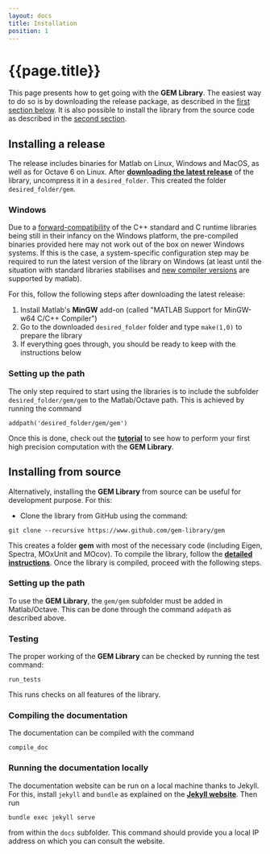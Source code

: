 ```yaml
---
layout: docs
title: Installation
position: 1
---
```


# {{page.title}}

This page presents how to get going with the **GEM Library**. The easiest way to do so is by downloading the release package, as described in the [first section below](#installing-a-release). It is also possible to install the library from the source code as described in the [second section](#installing-from-source).

## Installing a release

The release includes binaries for Matlab on Linux, Windows and MacOS, as well as for Octave 6 on Linux. After [**downloading the latest release**](https://github.com/gem-library/gem/releases) of the library, uncompress it in a `desired_folder`. This created the folder `desired_folder/gem`.

### Windows

Due to a [forward-compatibility](https://learn.microsoft.com/en-us/cpp/porting/overview-of-potential-upgrade-issues-visual-cpp?view=msvc-170) of the C++ standard and C runtime libraries being still in their infancy on the Windows platform, the pre-compiled binaries provided here may not work out of the box on newer Windows systems. If this is the case, a system-specific configuration step may be required to run the latest version of the library on Windows (at least until the situation with standard libraries stabilises and [new compiler versions](https://www.mathworks.com/support/requirements/supported-compilers.html) are supported by matlab).

For this, follow the following steps after downloading the latest release:

1. Install Matlab's **MinGW** add-on (called "MATLAB Support for MinGW-w64 C/C++ Compiler")
2. Go to the downloaded `desired_folder` folder and type `make(1,0)` to prepare the library
3. If everything goes through, you should be ready to keep with the instructions below


### Setting up the path

The only step required to start using the libraries is to include the subfolder `desired_folder/gem/gem` to the Matlab/Octave path. This is achieved by running the command

```
addpath('desired_folder/gem/gem')
```

Once this is done, check out the [**tutorial**](gettingStarted.html) to see how to perform your first high precision computation with the **GEM Library**.


## Installing from source

Alternatively, installing the **GEM Library** from source can be useful for development purpose. For this:

- Clone the library from GitHub using the command:

```
git clone --recursive https://www.github.com/gem-library/gem
```

This creates a folder **gem** with most of the necessary code (including Eigen, Spectra, MOxUnit and MOcov). To compile the library, follow the [**detailed instructions**](compilationInstructions.html). Once the library is compiled, proceed with the following steps.


### Setting up the path

To use the **GEM Library**, the `gem/gem` subfolder must be added in Matlab/Octave. This can be done through the command `addpath` as described above.


### Testing

The proper working of the **GEM Library** can be checked by running the test command:

```
run_tests
```

This runs checks on all features of the library.


### Compiling the documentation

The documentation can be compiled with the command

```
compile_doc
```

### Running the documentation locally

The documentation website can be run on a local machine thanks to Jekyll. For this, install `jekyll` and `bundle` as explained on the [**Jekyll website**](https://jekyllrb.com). Then run

```
bundle exec jekyll serve
```

from within the `docs` subfolder. This command should provide you a local IP address on which you can consult the website.
